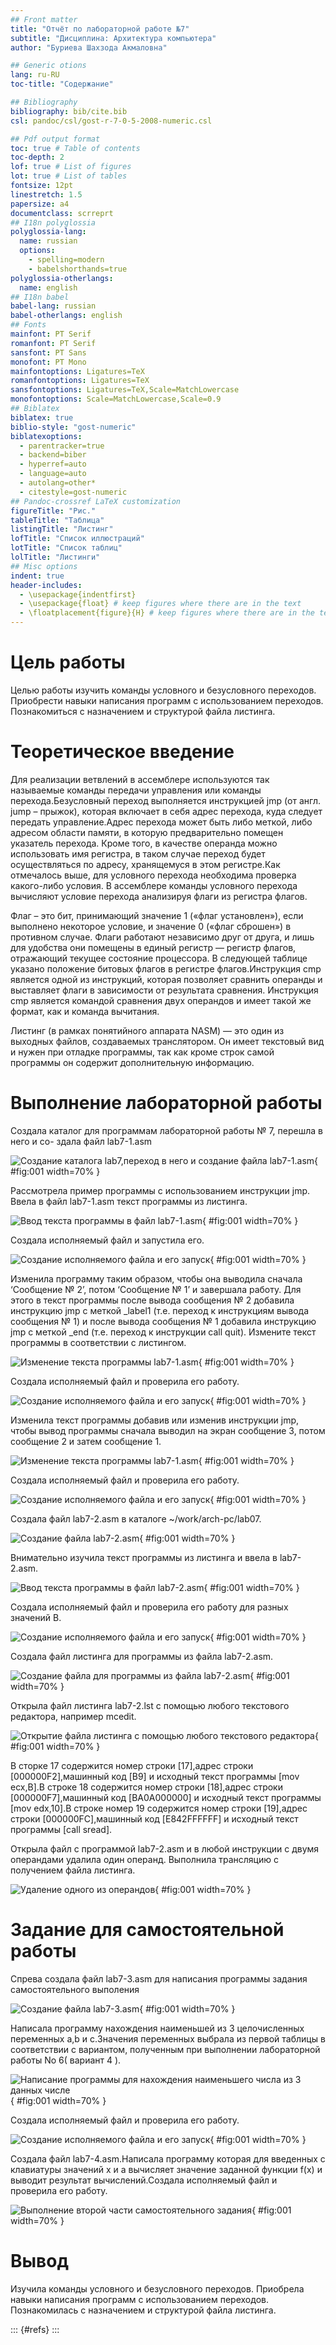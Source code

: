 ```yaml
---
## Front matter
title: "Отчёт по лабораторной работе №7"
subtitle: "Дисциплина: Архитектура компьютера"
author: "Буриева Шахзода Акмаловна"

## Generic otions
lang: ru-RU
toc-title: "Содержание"

## Bibliography
bibliography: bib/cite.bib
csl: pandoc/csl/gost-r-7-0-5-2008-numeric.csl

## Pdf output format
toc: true # Table of contents
toc-depth: 2
lof: true # List of figures
lot: true # List of tables
fontsize: 12pt
linestretch: 1.5
papersize: a4
documentclass: scrreprt
## I18n polyglossia
polyglossia-lang:
  name: russian
  options:
	- spelling=modern
	- babelshorthands=true
polyglossia-otherlangs:
  name: english
## I18n babel
babel-lang: russian
babel-otherlangs: english
## Fonts
mainfont: PT Serif
romanfont: PT Serif
sansfont: PT Sans
monofont: PT Mono
mainfontoptions: Ligatures=TeX
romanfontoptions: Ligatures=TeX
sansfontoptions: Ligatures=TeX,Scale=MatchLowercase
monofontoptions: Scale=MatchLowercase,Scale=0.9
## Biblatex
biblatex: true
biblio-style: "gost-numeric"
biblatexoptions:
  - parentracker=true
  - backend=biber
  - hyperref=auto
  - language=auto
  - autolang=other*
  - citestyle=gost-numeric
## Pandoc-crossref LaTeX customization
figureTitle: "Рис."
tableTitle: "Таблица"
listingTitle: "Листинг"
lofTitle: "Список иллюстраций"
lotTitle: "Список таблиц"
lolTitle: "Листинги"
## Misc options
indent: true
header-includes:
  - \usepackage{indentfirst}
  - \usepackage{float} # keep figures where there are in the text
  - \floatplacement{figure}{H} # keep figures where there are in the text
---
```


# Цель работы
Целью работы изучить команды условного и безусловного переходов. Приобрести навыки написания
программ с использованием переходов. Познакомиться с назначением и структурой файла
листинга.

# Теоретическое введение

Для реализации ветвлений в ассемблере используются так называемые команды передачи управления или команды перехода.Безусловный переход выполняется инструкцией jmp (от англ. jump – прыжок), которая
включает в себя адрес перехода, куда следует передать управление.Адрес перехода может быть либо меткой, либо адресом области памяти, в которую предварительно помещен указатель перехода. Кроме того, в качестве операнда можно использовать имя регистра, в таком случае переход будет осуществляться по адресу, хранящемуся в этом регистре.Как отмечалось выше, для условного перехода необходима проверка какого-либо условия. В ассемблере команды условного перехода вычисляют условие перехода анализируя флаги из регистра флагов.

Флаг – это бит, принимающий значение 1 («флаг установлен»), если выполнено некоторое условие, и значение 0 («флаг сброшен») в противном случае. Флаги работают независимо друг от друга, и лишь для удобства они помещены в единый регистр — регистр флагов, отражающий текущее состояние процессора. В следующей таблице указано положение битовых флагов в регистре флагов.Инструкция cmp является одной из инструкций, которая позволяет сравнить операнды и выставляет флаги в зависимости от результата сравнения. Инструкция cmp является командой сравнения двух операндов и имеет такой же формат, как и команда вычитания.

Листинг (в рамках понятийного аппарата NASM) — это один из выходных файлов, создаваемых транслятором. Он имеет текстовый вид и нужен при отладке программы, так как кроме строк самой программы он содержит дополнительную информацию.

# Выполнение лабораторной работы

Создала каталог для программам лабораторной работы № 7, перешла в него и со-
здала файл lab7-1.asm

![Создание каталога lab7,переход в него и создание файла lab7-1.asm](image/1.jpg){ #fig:001 width=70% }

Рассмотрела пример программы с использованием инструкции jmp. Ввела в файл lab7-1.asm текст программы из листинга.

![Ввод текста программы в файл lab7-1.asm](image/2.jpg){ #fig:001 width=70% }

Создала исполняемый файл и запустила его.

![Создание исполняемого файла и его запуск](image/3.jpg){ #fig:001 width=70% }

Изменила программу таким образом, чтобы она выводила сначала ‘Сообщение № 2’, потом ‘Сообщение № 1’ и завершала работу. Для этого в текст программы после вывода сообщения № 2 добавила инструкцию jmp с меткой _label1 (т.е. переход к инструкциям вывода сообщения № 1) и после вывода сообщения № 1 добавила инструкцию jmp с меткой _end (т.е. переход к инструкции call quit). Измените текст программы в соответствии с листингом.
 
![Изменение текста программы lab7-1.asm](image/4.jpg){ #fig:001 width=70% }

Создала исполняемый файл и проверила его работу.

![Создание исполняемого файла и его запуск](image/5.jpg){ #fig:001 width=70% }

Изменила текст программы добавив или изменив инструкции jmp, чтобы вывод программы сначала выводил на экран сообщение 3, потом сообщение 2 и затем сообщение 1.

![Изменение текста программы lab7-1.asm](image/6.jpg){ #fig:001 width=70% }

Создала исполняемый файл и проверила его работу.

![Создание исполняемого файла и его запуск](image/7.jpg){ #fig:001 width=70% }

Создала файл lab7-2.asm в каталоге ~/work/arch-pc/lab07.

![Создание файла lab7-2.asm](image/8.jpg){ #fig:001 width=70% }

 Внимательно изучила текст программы из листинга и ввела в lab7-2.asm.
 
![Ввод текста программы в файл lab7-2.asm](image/9.jpg){ #fig:001 width=70% }
 
 Создала исполняемый файл и проверила его работу для разных значений B.
 
![Создание исполняемого файла и его запуск](image/10.jpg){ #fig:001 width=70% }
 
Создала файл листинга для программы из файла lab7-2.asm.

![Создание файла для программы из файла lab7-2.asm](image/11.jpg){ #fig:001 width=70% }

Открыла файл листинга lab7-2.lst с помощью любого текстового редактора, например
mcedit.

![Открытие файла листинга с помощью любого текстового редактора](image/12.jpg){ #fig:001 width=70% }

В сторке 17 содержится номер строки [17],адрес строки [000000F2],машинный код [B9] и исходный текст программы [mov ecx,B].В строке 18 содержится номер строки [18],адрес строки [000000F7],машинный код [BA0A000000] и исходный текст программы [mov edx,10].В строке номер 19 содержится номер строки [19],адрес строки [000000FC],машинный код [E842FFFFFF] и исходный текст программы [call sread].

Открыла файл с программой lab7-2.asm и в любой инструкции с двумя операндами удалила один операнд. Выполнила трансляцию с получением файла листинга.

![Удаление одного из операндов](image/13.jpg){ #fig:001 width=70% }

# Задание для самостоятельной работы

Спрева создала файл lab7-3.asm для написания программы задания самостоятельного выполения

![Создание файла lab7-3.asm](image/14.jpg){ #fig:001 width=70% }

Написала программу нахождения наименьшей из 3 целочисленных переменных a,b и c.Значения переменных выбрала из первой таблицы в соответствии с вариантом, полученным
при выполнении лабораторной работы No 6( вариант 4 ).

![Написание программы для нахождения наименьшего числа из 3 данных числе](image/15.jpg){ #fig:001 width=70% }

Создала исполняемый файл и проверила его работу.

![Создание исполняемого файла и его запуск](image/16.jpg){ #fig:001 width=70% }

Cоздала файл lab7-4.asm.Написала программу которая для введенных с клавиатуры значений x и a вычисляет значение заданной функции f(x) и выводит результат вычислений.Создала исполняемый файл и проверила его работу.

![Выполнение второй части самостоятельного задания](image/17.jpg){ #fig:001 width=70% }

# Вывод

Изучила команды условного и безусловного переходов. Приобрела навыки написания
программ с использованием переходов. Познакомилась с назначением и структурой файла
листинга.

::: {#refs}
:::
